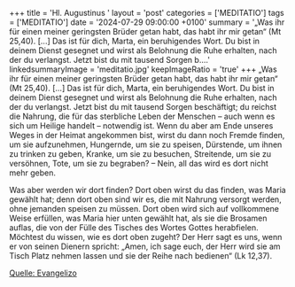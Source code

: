 +++
title = 'Hl. Augustinus  '
layout = 'post'
categories = ['MEDITATIO']
tags = ['MEDITATIO']
date = '2024-07-29 09:00:00 +0100'
summary = '„Was ihr für einen meiner geringsten Brüder getan habt, das habt ihr mir getan“ (Mt 25,40). [...] Das ist für dich, Marta, ein beruhigendes Wort. Du bist in deinem Dienst gesegnet und wirst als Belohnung die Ruhe erhalten, nach der du verlangst. Jetzt bist du mit tausend Sorgen b....'
linkedsummaryImage = 'meditatio.jpg'
keepImageRatio = 'true'
+++
„Was ihr für einen meiner geringsten Brüder getan habt, das habt ihr mir getan“ (Mt 25,40). [...] Das ist für dich, Marta, ein beruhigendes Wort. Du bist in deinem Dienst gesegnet und wirst als Belohnung die Ruhe erhalten, nach der du verlangst. Jetzt bist du mit tausend Sorgen beschäftigt; du reichst die Nahrung, die für das sterbliche Leben der Menschen – auch wenn es sich um Heilige handelt – notwendig ist.<!--more--> Wenn du aber am Ende unseres Weges in der Heimat angekommen bist, wirst du dann noch Fremde finden, um sie aufzunehmen, Hungernde, um sie zu speisen, Dürstende, um ihnen zu trinken zu geben, Kranke, um sie zu besuchen, Streitende, um sie zu versöhnen, Tote, um sie zu begraben? – Nein, all das wird es dort nicht mehr geben.

Was aber werden wir dort finden? Dort oben wirst du das finden, was Maria gewählt hat; denn dort oben sind wir es, die mit Nahrung versorgt werden, ohne jemanden speisen zu müssen. Dort oben wird sich auf vollkommene Weise erfüllen, was Maria hier unten gewählt hat, als sie die Brosamen auflas, die von der Fülle des Tisches des Wortes Gottes herabfielen. Möchtest du wissen, wie es dort oben zugeht? Der Herr sagt es uns, wenn er von seinen Dienern spricht: „Amen, ich sage euch, der Herr wird sie am Tisch Platz nehmen lassen und sie der Reihe nach bedienen“ (Lk 12,37). 
 


[Quelle: Evangelizo](https://evangeliumtagfuertag.org/DE/gospel)
